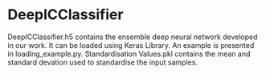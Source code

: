 # DeepICClassifier

DeepICClassifier.h5 contains the ensemble deep neural network developed in our work. It can be loaded using Keras Library. An example is presented in loading_example.py.
Standardisation Values.pkl contains the mean and standard devation used to standardise the input samples.
